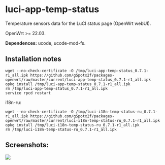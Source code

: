 # luci-app-temp-status
Temperature sensors data for the LuCI status page (OpenWrt webUI).

OpenWrt >= 22.03.

**Dependences:** ucode, ucode-mod-fs.

## Installation notes

    wget --no-check-certificate -O /tmp/luci-app-temp-status_0.7.1-r1_all.ipk https://github.com/gSpotx2f/packages-openwrt/raw/master/current/luci-app-temp-status_0.7.1-r1_all.ipk
    opkg install /tmp/luci-app-temp-status_0.7.1-r1_all.ipk
    rm /tmp/luci-app-temp-status_0.7.1-r1_all.ipk
    service rpcd restart

i18n-ru:

    wget --no-check-certificate -O /tmp/luci-i18n-temp-status-ru_0.7.1-r1_all.ipk https://github.com/gSpotx2f/packages-openwrt/raw/master/current/luci-i18n-temp-status-ru_0.7.1-r1_all.ipk
    opkg install /tmp/luci-i18n-temp-status-ru_0.7.1-r1_all.ipk
    rm /tmp/luci-i18n-temp-status-ru_0.7.1-r1_all.ipk

## Screenshots:

![](https://github.com/gSpotx2f/luci-app-temp-status/blob/master/screenshots/01.jpg)
